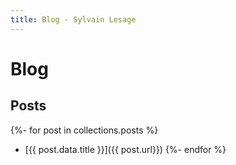 ```yaml
---
title: Blog - Sylvain Lesage
---
```


# Blog


## Posts

{%- for post in collections.posts %}
- [{{ post.data.title }}]({{ post.url}})
{%- endfor %}